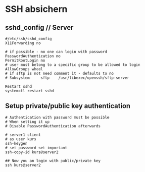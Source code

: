 # SSH absichern 

## sshd_config // Server

```
#/etc/ssh/sshd_config 
X11Forwarding no

# if possible - no one can login with password
PasswordAuthentication no 
PermitRootLogin no 
# user must belong to a specific group to be allowed to login
AllowGroups wheel
# if sftp is not need comment it - defaults to no 
# Subsystem     sftp    /usr/libexec/openssh/sftp-server
```

```
Restart sshd 
systemctl restart sshd 
```

## Setup private/public key authentication 

```
# Authentication with password must be possible
# When setting it up 
# Disable PasswordAuthentication afterwards 

# server1 client 
# as user kurs
ssh-keygen 
# set password set important
ssh-copy-id kurs@server2 

## Now you an login with public/private key 
ssh kurs@server2 

```



```
